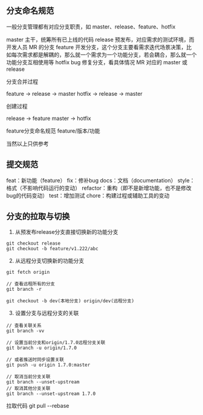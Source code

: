 ## 分支命名规范

一般分支管理都有对应分支职责，如 master、release、feature、hotfix

master 主干，统筹所有已上线的代码
release 预发布，对应需求的测试环境，而开发人员 MR 的分支
feature 开发分支，这个分支主要看需求迭代场景决策，比如每次需求都是解耦的，那么就一个需求为一个功能分支，若会耦合，那么就一个功能分支互相使用等
hotfix bug 修复分支，看具体情况 MR 对应的 master 或 release

分支合并过程

feature -> release -> master
hotfix -> release -> master

创建过程

release -> feature
master -> hotfix

feature分支命名规范 
feature/版本/功能

当然以上只供参考


## 提交规范

feat：新功能（feature）
fix：修补bug
docs：文档（documentation）
style： 格式（不影响代码运行的变动）
refactor：重构（即不是新增功能，也不是修改bug的代码变动）
test：增加测试
chore：构建过程或辅助工具的变动

## 分支的拉取与切换

1. 从预发布release分支直接切换新的功能分支

```
git checkout release
git checkout -b feature/v1.222/abc
```

2. 从远程分支切换新的功能分支

```
git fetch origin

// 查看远程所有的分支
git branch -r 

git checkout -b dev(本地分支) origin/dev(远程分支)
```

3. 设置分支与远程分支的关联

```
// 查看关联关系
git branch -vv

// 设置当前分支和origin/1.7.0远程分支关联
git branch -u origin/1.7.0

// 或者推送时同步设置关联
git push -u origin 1.7.0:master

// 取消当前分支关联
git branch --unset-upstream
// 取消其他分支关联
git branch --unset-upstream 1.7.0
```

拉取代码
git pull --rebase